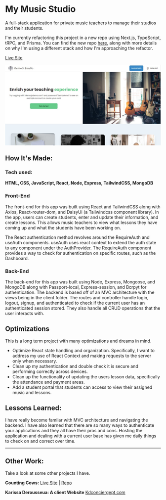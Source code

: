 # My Music Studio

A full-stack application for private music teachers to manage their studios and their students.

I'm currently refactoring this project in a new repo using Next.js, TypeScript, tRPC, and Prisma. You can find the new repo [here](https://github.com/Blake-Larson/t3-my-music-studio), along with more details on why I'm using a different stack and how I'm approaching the refactor.

[Live Site](https://my-music-studio.herokuapp.com/)

<p align="center" ><img align="center" src="https://github.com/Blake-Larson/my-music-studio/blob/main/client/src/assets/images/demo.jpg" alt="The inital view of My Music Studio" /></p>

## How It's Made:

### Tech used:

**HTML, CSS, JavaScript, React, Node, Express, TailwindCSS, MongoDB**

### Front-End

The front-end for this app was built using React and TailwindCSS along with Axios, React-router-dom, and DaisyUi (a Tailwindcss component library). In the app, users can create students, enter and update their information, and create lessons. This allows music teachers to view what lessons they have coming up and what the students have been working on.

The React authentication method revolves around the RequireAuth and useAuth components. useAuth uses react context to extend the auth state to any component under the AuthProvider. The RequireAuth component provides a way to check for authentication on specific routes, such as the Dashboard.

### Back-End

The back-end for this app was built using Node, Express, Mongoose, and MongoDB along with Passport-local, Express-session, and Bcrpyt for authentication. The backend is based off of an MVC architecture with the views being in the client folder. The routes and controller handle login, logout, signup, and authenticated to check if the current user has an authenticated session stored. They also handle all CRUD operations that the user interacts with.

## Optimizations

This is a long term project with many optimizations and dreams in mind.

- Optimize React state handling and organization. Specifically, I want to address my use of React Context and making requests to the server only when necessary.
- Clean up my authentication and double check it is secure and performing correctly across devices.
- Clean up the functionality of updating the users lesson data, specifically the attendance and payment areas.
- Add a student portal that students can access to view their assigned music and lessons.

## Lessons Learned:

I have really become familar with MVC architecture and navigating the backend. I have also learned that there are so many ways to authenticate your applications and they all have their pros and cons. Hosting the application and dealing with a current user base has given me daily things to check on and correct over time.

---

## Other Work:

Take a look at some other projects I have.

**Counting Cows:** [Live Site](https://counting-cows.herokuapp.com/) | [Repo](https://github.com/Blake-Larson/counting-cows)

**Karissa Derousseua: A client Website** [Kdconciergept.com](https://kdconciergept.com/)

